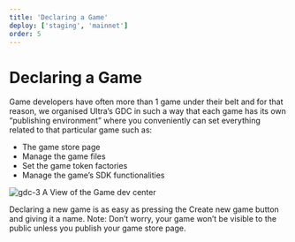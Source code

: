 ```yaml
---
title: 'Declaring a Game'
deploy: ['staging', 'mainnet']
order: 5
---
```


# Declaring a Game

Game developers have often more than 1 game under their belt and for that reason, we organised Ultra’s GDC in such a way that each game has its own “publishing environment” where you conveniently can set everything related to that particular game such as:

-   The game store page
-   Manage the game files
-   Set the game token factories
-   Manage the game’s SDK functionalities

![gdc-3](/images/gdc/gdc-3.webp) A View of the Game dev center

Declaring a new game is as easy as pressing the Create new game button and giving it a name. Note: Don’t worry, your game won’t be visible to the public unless you publish your game store page.
